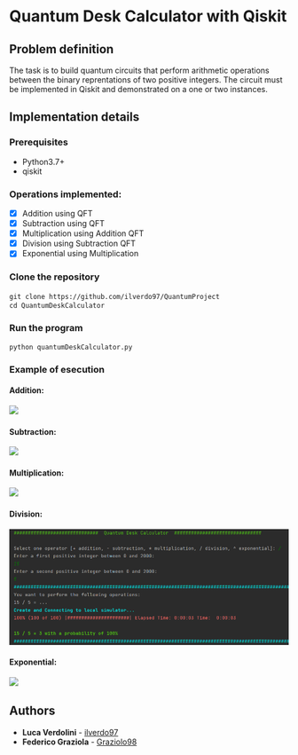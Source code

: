 # Quantum Desk Calculator with Qiskit

## Problem definition
The task is to build quantum circuits that perform arithmetic operations between the binary reprentations of two positive integers.
The circuit must be implemented in Qiskit and demonstrated on a one or two instances.

## Implementation details
### Prerequisites
- Python3.7+
- qiskit

### Operations implemented:
- [x] Addition using QFT
- [x] Subtraction using QFT
- [x] Multiplication using Addition QFT
- [x] Division using Subtraction QFT
- [x] Exponential using Multiplication

### Clone the repository
```
git clone https://github.com/ilverdo97/QuantumProject
cd QuantumDeskCalculator
```

### Run the program
```
python quantumDeskCalculator.py
```

### Example of esecution
#### Addition:
> 
![](https://i.imgur.com/cf8xpIX.png)
#### Subtraction:
> 
![](https://i.imgur.com/N7upjvD.png)
#### Multiplication:
> 
![](https://i.imgur.com/j6Y99So.png)
#### Division:
> 
![](https://github.com/ilverdo97/QuantumProject/blob/main/figure/Figure%20Division.png)
#### Exponential:
> 
![](https://i.imgur.com/Qgg1ebh.png)

## Authors
* **Luca Verdolini** - [ilverdo97](https://github.com/ilverdo97)
* **Federico Graziola** - [Graziolo98](https://github.com/Graziolo98)
